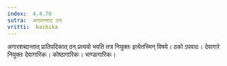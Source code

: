 ```yaml
---
index:  4.4.70
sutra:  अगारान्ताट् ठन्
vritti:  kashika 
---
```


अगारशब्दान्तात् प्रातिपदिकात् ठन् प्रत्ययो भवति तत्र नियुक्तः इत्येतस्मिन् विषये। ठको ऽपवादः। देवागारे नियुक्तः देवागारिकः। कोष्ठागारिकः। भाण्डागारिकः।

